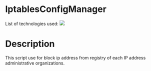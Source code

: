 # IptablesConfigManager
<div id="top"></div>
<p style="display: inline">
  <!-- List of technologies used --> 
  List of technologies used:
  
<img src="https://img.shields.io/badge/Linux--FFA500.svg?logo=Linux&style=plastic">

# Description
This script use for block ip address from registry of each IP address administrative organizations.
